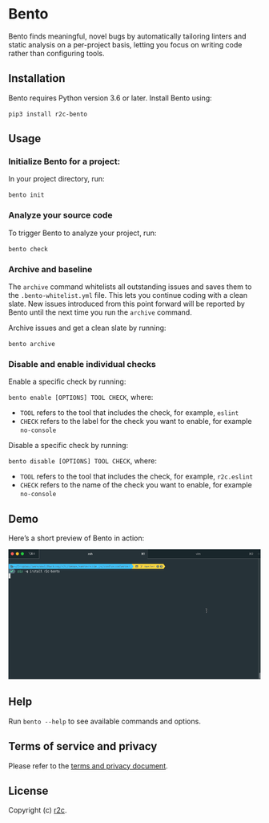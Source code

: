 # Bento
Bento finds meaningful, novel bugs by automatically tailoring linters and static analysis on a per-project basis, letting you focus on writing code rather than configuring tools.

## Installation
Bento requires Python version 3.6 or later. Install Bento using:

`pip3 install r2c-bento`

## Usage

### Initialize Bento for a project:

In your project directory, run:

`bento init`

### Analyze your source code
To trigger Bento to analyze your project, run:

`bento check`

### Archive and baseline

The `archive` command whitelists all outstanding issues and saves them to the `.bento-whitelist.yml` file. This lets you continue coding with a clean slate. New issues introduced from this point forward will be reported by Bento until the next time you run the `archive` command.

Archive issues and get a clean slate by running:

`bento archive`

### Disable and enable individual checks
Enable a specific check by running:

`bento enable [OPTIONS] TOOL CHECK`, where:

* `TOOL` refers to the tool that includes the check, for example, `eslint`
*  `CHECK` refers to the label for the check you want to enable, for example `no-console`

Disable a specific check by running:

`bento disable [OPTIONS] TOOL CHECK`, where:

* `TOOL` refers to the tool that includes the check, for example, `r2c.eslint`
*  `CHECK` refers to the name of the check you want to enable, for example `no-console`

## Demo
Here’s a short preview of Bento in action:

![Bento demo](bento-demo.gif)

## Help
Run `bento --help` to see available commands and options.

## Terms of service and privacy
Please refer to the [terms and privacy document](https://github.com/returntocorp/bento/blob/master/PRIVACY.md).

## License
Copyright (c) [r2c](https://r2c.dev ).
